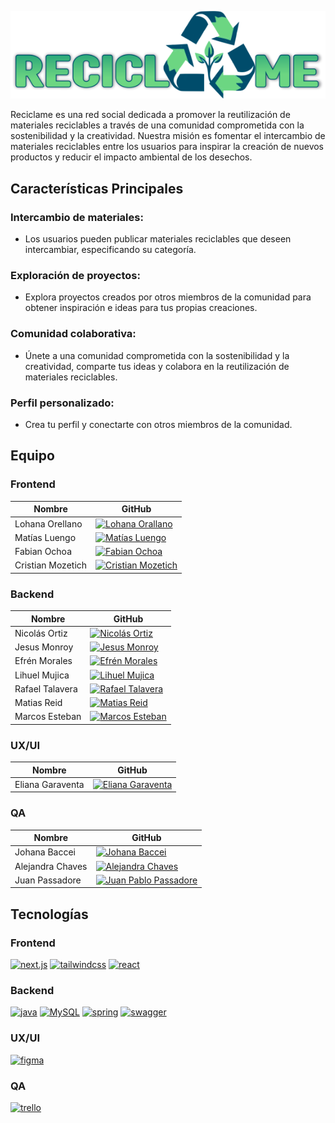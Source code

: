 ![Logo de Recíclame](FrontEnd/public/image/reciclame.svg)

Reciclame es una red social dedicada a promover la reutilización de materiales reciclables a través de una comunidad comprometida con la sostenibilidad y la creatividad. Nuestra misión es fomentar el intercambio de materiales reciclables entre los usuarios para inspirar la creación de nuevos productos y reducir el impacto ambiental de los desechos.

## Características Principales
### Intercambio de materiales:
- Los usuarios pueden publicar materiales reciclables que deseen intercambiar, especificando su categoría.
### Exploración de proyectos:
- Explora proyectos creados por otros miembros de la comunidad para obtener inspiración e ideas para tus propias creaciones.
### Comunidad colaborativa:
- Únete a una comunidad comprometida con la sostenibilidad y la creatividad, comparte tus ideas y colabora en la reutilización de materiales reciclables.
### Perfil personalizado:
- Crea tu perfil y conectarte con otros miembros de la comunidad.

## Equipo
### Frontend

| Nombre               | GitHub                                      |
|----------------------|---------------------------------------------|
| Lohana Orellano      | [![Lohana Orallano](https://avatars.githubusercontent.com/u/115760417?v=4&s=180)](https://github.com/LohanaO) |
| Matías Luengo         | [![Matías Luengo](https://avatars.githubusercontent.com/u/101943045?v=4&s=180)](https://github.com/MatiasLuengo) |
| Fabian Ochoa         | [![Fabian Ochoa](https://avatars.githubusercontent.com/u/104035823?v=4&s=180)](https://github.com/thefabi8a) |
| Cristian Mozetich    | [![Cristian Mozetich](https://avatars.githubusercontent.com/u/117293281?v=4&s=180)](https://github.com/CristianMozetich) |

### Backend

| Nombre               | GitHub                                      |
|----------------------|---------------------------------------------|
| Nicolás Ortiz      | [![Nicolás Ortiz](https://avatars.githubusercontent.com/u/68659234?v=4&s=180)](https://github.com/nico-ortiz) |
| Jesus Monroy         | [![Jesus Monroy](https://avatars.githubusercontent.com/u/25678161?v=4&s=180)](https://github.com/jdmonroyg) |
| Efrén Morales         | <a href="https://github.com/fr3nm0"><img src="https://avatars.githubusercontent.com/u/61370268?v=4&s=180" alt="Efrén Morales" width="180"/></a> |
| Lihuel Mujica    | [![Lihuel Mujica](https://avatars.githubusercontent.com/u/62969028?v=4&s=180)](https://github.com/LihuelMujica) |
| Rafael Talavera    | [![Rafael Talavera](https://avatars.githubusercontent.com/u/125708112?v=4&s=180)](https://github.com/RafaelTalavera) |
| Matias Reid    | [![Matias Reid](https://avatars.githubusercontent.com/u/79427241?v=4&s=180)](https://github.com/mathiax63) |
| Marcos Esteban    | [![Marcos Esteban](https://avatars.githubusercontent.com/u/83374363?v=4&s=180)](https://github.com/MarcosEstebanDev) |


### UX/UI

| Nombre               | GitHub                                      |
|----------------------|---------------------------------------------|
| Eliana Garaventa      | [![Eliana Garaventa](https://avatars.githubusercontent.com/u/114009849?v=4&s=180)](https://github.com/EliGaraventa) |

### QA

| Nombre               | GitHub                                      |
|----------------------|---------------------------------------------|
| Johana Baccei      | [![Johana Baccei](https://avatars.githubusercontent.com/u/126679754?v=4&s=180)](https://github.com/bacc708) |
| Alejandra Chaves      | [![Alejandra Chaves](https://avatars.githubusercontent.com/u/145710127?v=4&s=180)](https://github.com/Alejita1971) |
| Juan Passadore  | <a href="https://github.com/juampypassa"><img src="https://avatars.githubusercontent.com/u/50932852?v=4&s=180" alt="Juan Pablo Passadore" width="180"/></a> |


## Tecnologías
### Frontend
[![next.js](https://img.shields.io/badge/next.js-000?style=for-the-badge&logo=next.js&logoColor)](https://nextui.org/)
[![tailwindcss](https://img.shields.io/badge/tailwindcss-000?style=for-the-badge&logo=tailwindcss&logoColor)](https://tailwindcss.com/)
[![react](https://img.shields.io/badge/react-000?style=for-the-badge&logo=react&logoColor)](https://react.dev/)

### Backend
[![java](https://img.shields.io/badge/java-000?style=for-the-badge&logo=coffeescript&logoColor)](https://www.java.com/es/)
[![MySQL](https://img.shields.io/badge/MySQL-000?style=for-the-badge&logo=MySQL&logoColor)](https://www.mysql.com/)
[![spring](https://img.shields.io/badge/spring-000?style=for-the-badge&logo=spring&logoColor)](https://spring.io/)
[![swagger](https://img.shields.io/badge/swagger-000?style=for-the-badge&logo=swagger&logoColor)](https://swagger.io/)

### UX/UI
[![figma](https://img.shields.io/badge/figma-000?style=for-the-badge&logo=figma&logoColor)](https://www.figma.com/file/QsLdkIKVKVgZi0BojXOy1J/Proyecto-Reciclame?type=design&node-id=10-3331&mode=design)

### QA
[![trello](https://img.shields.io/badge/trello-000?style=for-the-badge&logo=trello&logoColor)](https://trello.com/b/WflkPrBC/reciclame-social-media)

